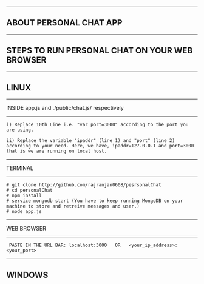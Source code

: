 ------------------------
ABOUT PERSONAL CHAT APP
------------------------
  





-----------------------------------
STEPS TO RUN PERSONAL CHAT ON YOUR WEB BROWSER
-----------------------------------

---------
LINUX
---------
  
  ________________________________________________
  INSIDE app.js and ./public/chat.js/ respectively
  ________________________________________________

    i) Replace 10th Line i.e. "var port=3000" according to the port you are using.

    ii) Replace the variable "ipaddr" (line 1) and "port" (line 2) according to your need. Here, we have, ipaddr=127.0.0.1 and port=3000 that is we are running on local host. 


  _________
  TERMINAL
  _________
 
 	# git clone http://github.com/rajranjan0608/pesrsonalChat
 	# cd personalChat
 	# npm install
 	# service mongodb start (You have to keep running MongoDB on your machine to store and retreive messages and user.)
	# node app.js
  
  ____________
  WEB BROWSER
  ____________

	 PASTE IN THE URL BAR: localhost:3000   OR   <your_ip_address>:<your_port>

---------
WINDOWS
---------

	
